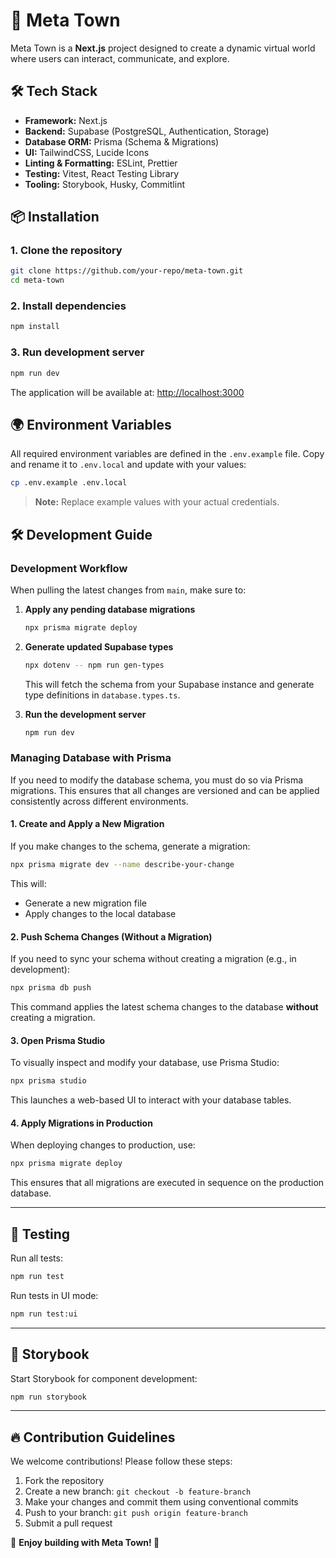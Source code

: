 # 📌 Meta Town

Meta Town is a **Next.js** project designed to create a dynamic virtual world where users can interact, communicate, and explore.

## 🛠️ Tech Stack

- **Framework:** Next.js
- **Backend:** Supabase (PostgreSQL, Authentication, Storage)
- **Database ORM:** Prisma (Schema & Migrations)
- **UI:** TailwindCSS, Lucide Icons
- **Linting & Formatting:** ESLint, Prettier
- **Testing:** Vitest, React Testing Library
- **Tooling:** Storybook, Husky, Commitlint

## 📦 Installation

### 1. **Clone the repository**

```sh
git clone https://github.com/your-repo/meta-town.git
cd meta-town
```

### 2. **Install dependencies**

```sh
npm install
```

### 3. **Run development server**

```sh
npm run dev
```

The application will be available at: [http://localhost:3000](http://localhost:3000)

## 🌍 Environment Variables

All required environment variables are defined in the `.env.example` file. Copy and rename it to `.env.local` and update with your values:

```sh
cp .env.example .env.local
```

> **Note:** Replace example values with your actual credentials.

## 🛠 Development Guide

### **Development Workflow**

When pulling the latest changes from `main`, make sure to:

1. **Apply any pending database migrations**

   ```sh
   npx prisma migrate deploy
   ```

2. **Generate updated Supabase types**

   ```sh
   npx dotenv -- npm run gen-types
   ```

   This will fetch the schema from your Supabase instance and generate type definitions in `database.types.ts`.

3. **Run the development server**

   ```sh
   npm run dev
   ```

### **Managing Database with Prisma**

If you need to modify the database schema, you must do so via Prisma migrations. This ensures that all changes are versioned and can be applied consistently across different environments.

#### **1. Create and Apply a New Migration**

If you make changes to the schema, generate a migration:

```sh
npx prisma migrate dev --name describe-your-change
```

This will:

- Generate a new migration file
- Apply changes to the local database

#### **2. Push Schema Changes (Without a Migration)**

If you need to sync your schema without creating a migration (e.g., in development):

```sh
npx prisma db push
```

This command applies the latest schema changes to the database **without** creating a migration.

#### **3. Open Prisma Studio**

To visually inspect and modify your database, use Prisma Studio:

```sh
npx prisma studio
```

This launches a web-based UI to interact with your database tables.

#### **4. Apply Migrations in Production**

When deploying changes to production, use:

```sh
npx prisma migrate deploy
```

This ensures that all migrations are executed in sequence on the production database.

---

## 🔬 Testing

Run all tests:

```sh
npm run test
```

Run tests in UI mode:

```sh
npm run test:ui
```

---

## 🎨 Storybook

Start Storybook for component development:

```sh
npm run storybook
```

---

## 🔥 Contribution Guidelines

We welcome contributions! Please follow these steps:

1. Fork the repository
2. Create a new branch: `git checkout -b feature-branch`
3. Make your changes and commit them using conventional commits
4. Push to your branch: `git push origin feature-branch`
5. Submit a pull request

📢 **Enjoy building with Meta Town! 🚀**
